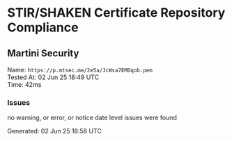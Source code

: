 # STIR/SHAKEN Certificate Repository Compliance

## Martini Security

Name: `https://p.mtsec.me/2e5a/JcWsa7EMDqob.pem`\
Tested At: 02 Jun 25 18:49 UTC\
Time: 42ms

### Issues

no warning, or error, or notice date level issues were found

Generated: 02 Jun 25 18:58 UTC